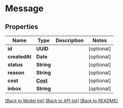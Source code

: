# Message

## Properties
Name | Type | Description | Notes
------------ | ------------- | ------------- | -------------
**id** | **UUID** |  | [optional] 
**createdAt** | **Date** |  | [optional] 
**status** | **String** |  | [optional] 
**reason** | **String** |  | [optional] 
**cost** | [**Cost**](Cost.md) |  | [optional] 
**inbox** | **String** |  | [optional] 

[[Back to Model list]](../README.md#documentation-for-models) [[Back to API list]](../README.md#documentation-for-api-endpoints) [[Back to README]](../README.md)


